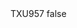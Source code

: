 <?xml version="1.0" encoding="UTF-8"?>
<CustomMetadata xmlns="http://soap.sforce.com/2006/04/metadata">
    <label>TXU957</label>
    <protected>false</protected>
</CustomMetadata>
